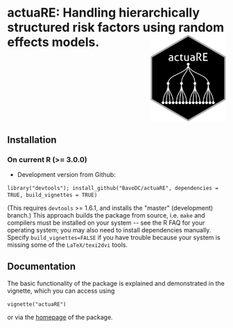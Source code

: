 actuaRE: Handling hierarchically structured risk factors using random effects models. <img src="inst/figures/actuaRE.png" align="right" height="200"/>
====

<br clear="right">

## Installation

### On current R (>= 3.0.0)
* Development version from Github:
```
library("devtools"); install_github("BavoDC/actuaRE", dependencies = TRUE, build_vignettes = TRUE)
```
(This requires `devtools` >= 1.6.1, and installs the "master" (development) branch.)
This approach builds the package from source, i.e. `make` and compilers must be installed on your system -- see the R FAQ for your operating system; you may also need to install dependencies manually. Specify `build_vignettes=FALSE` if you have trouble because your system is missing some of the `LaTeX/texi2dvi` tools.

## Documentation
The basic functionality of the package is explained and demonstrated in the vignette, which you can access using
```
vignette("actuaRE")
```
or via the [homepage](https://bavodc.github.io/websiteactuaRE/articles/actuaRE.html) of the package.
